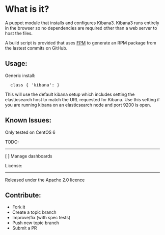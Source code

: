 What is it?
===========

A puppet module that installs and configures Kibana3.  Kibana3 runs entirely
in the browser so no dependencies are required other than a web server to
host the files.

A build script is provided that uses [FPM](https://github.com/jordansissel/fpm) to generate an RPM package from
the lastest commits on GitHub.


Usage:
------

Generic install:
<pre>
  class { 'kibana': }
</pre>
This will use the default kibana setup which includes setting the elasticsearch
host to match the URL requested for Kibana.  Use this setting if you are
running kibana on an elasticsearch node and port 9200 is open.


Known Issues:
-------------
Only tested on CentOS 6

TODO:
____
[ ] Manage dashboards

License:
_______

Released under the Apache 2.0 licence


Contribute:
-----------
* Fork it
* Create a topic branch
* Improve/fix (with spec tests)
* Push new topic branch
* Submit a PR
